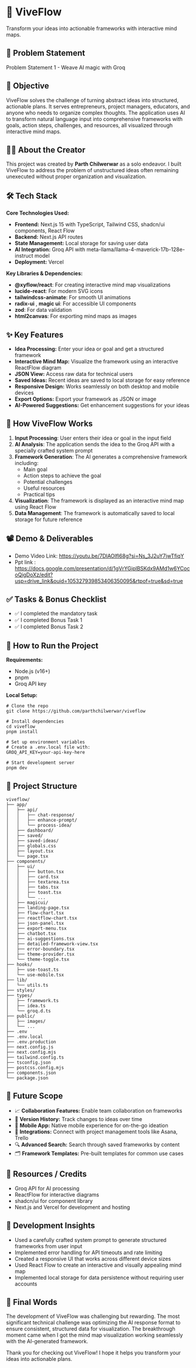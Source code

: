 # 🚀 ViveFlow
Transform your ideas into actionable frameworks with interactive mind maps.

## 📌 Problem Statement
Problem Statement 1 - Weave AI magic with Groq

## 🎯 Objective
ViveFlow solves the challenge of turning abstract ideas into structured, actionable plans. It serves entrepreneurs, project managers, educators, and anyone who needs to organize complex thoughts. The application uses AI to transform natural language input into comprehensive frameworks with goals, action steps, challenges, and resources, all visualized through interactive mind maps.

## 👨‍💻 About the Creator
This project was created by **Parth Chilwerwar** as a solo endeavor. I built ViveFlow to address the problem of unstructured ideas often remaining unexecuted without proper organization and visualization.

## 🛠️ Tech Stack
**Core Technologies Used:**
- **Frontend:** Next.js 15 with TypeScript, Tailwind CSS, shadcn/ui components, React Flow
- **Backend:** Next.js API routes
- **State Management:** Local storage for saving user data
- **AI Integration:** Groq API with meta-llama/llama-4-maverick-17b-128e-instruct model
- **Deployment:** Vercel

**Key Libraries & Dependencies:**
- **@xyflow/react**: For creating interactive mind map visualizations
- **lucide-react**: For modern SVG icons
- **tailwindcss-animate**: For smooth UI animations
- **radix-ui** , **magic ui**: For accessible UI components
- **zod**: For data validation
- **html2canvas**: For exporting mind maps as images

## ✨ Key Features
- **Idea Processing:** Enter your idea or goal and get a structured framework
- **Interactive Mind Map:** Visualize the framework using an interactive ReactFlow diagram
- **JSON View:** Access raw data for technical users
- **Saved Ideas:** Recent ideas are saved to local storage for easy reference
- **Responsive Design:** Works seamlessly on both desktop and mobile devices
- **Export Options:** Export your framework as JSON or image
- **AI-Powered Suggestions:** Get enhancement suggestions for your ideas

## 🧠 How ViveFlow Works
1. **Input Processing**: User enters their idea or goal in the input field
2. **AI Analysis**: The application sends the idea to the Groq API with a specially crafted system prompt
3. **Framework Generation**: The AI generates a comprehensive framework including:
   - Main goal
   - Action steps to achieve the goal
   - Potential challenges
   - Useful resources
   - Practical tips
4. **Visualization**: The framework is displayed as an interactive mind map using React Flow
5. **Data Management**: The framework is automatically saved to local storage for future reference

## 📽️ Demo & Deliverables
- Demo Video Link: https://youtu.be/7DlAOlfI68g?si=Ns_3J2uY7jwTfiqY
- Ppt link : https://docs.google.com/presentation/d/1gVrYGiplBSKdx9AMd1w6YCocoQigDoXz/edit?usp=drive_link&ouid=105327939853406350095&rtpof=true&sd=true

## ✅ Tasks & Bonus Checklist
- ✅ I completed the mandatory task
- ✅ I completed Bonus Task 1
- ✅ I completed Bonus Task 2

## 🧪 How to Run the Project
**Requirements:**
- Node.js (v16+)
- pnpm
- Groq API key

**Local Setup:**
```
# Clone the repo
git clone https://github.com/parthchilwerwar/viveflow

# Install dependencies
cd viveflow
pnpm install

# Set up environment variables
# Create a .env.local file with:
GROQ_API_KEY=your-api-key-here

# Start development server
pnpm dev
```

## 📂 Project Structure
```
viveflow/
├── app/
│   ├── api/
│   │   ├── chat-response/
│   │   ├── enhance-prompt/
│   │   └── process-idea/
│   ├── dashboard/
│   ├── saved/
│   ├── saved-ideas/
│   ├── globals.css
│   ├── layout.tsx
│   └── page.tsx
├── components/
│   ├── ui/
│   │   ├── button.tsx
│   │   ├── card.tsx
│   │   ├── textarea.tsx
│   │   ├── tabs.tsx
│   │   ├── toast.tsx
│   │   └── ...
│   ├── magicui/
│   ├── landing-page.tsx
│   ├── flow-chart.tsx
│   ├── reactflow-chart.tsx
│   ├── json-panel.tsx
│   ├── export-menu.tsx
│   ├── chatbot.tsx
│   ├── ai-suggestions.tsx
│   ├── detailed-framework-view.tsx
│   ├── error-boundary.tsx
│   ├── theme-provider.tsx
│   └── theme-toggle.tsx
├── hooks/
│   ├── use-toast.ts
│   └── use-mobile.tsx
├── lib/
│   └── utils.ts
├── styles/
├── types/
│   ├── framework.ts
│   ├── idea.ts
│   └── groq.d.ts
├── public/
│   ├── images/
│   └── ...
├── .env
├── .env.local
├── .env.production
├── next.config.js
├── next.config.mjs
├── tailwind.config.ts
├── tsconfig.json
├── postcss.config.mjs
├── components.json
└── package.json
```

## 🧬 Future Scope
- 📈 **Collaboration Features:** Enable team collaboration on frameworks
- 🔄 **Version History:** Track changes to ideas over time
- 📱 **Mobile App:** Native mobile experience for on-the-go ideation
- 🔌 **Integrations:** Connect with project management tools like Asana, Trello
- 🔍 **Advanced Search:** Search through saved frameworks by content
- 🗂️ **Framework Templates:** Pre-built templates for common use cases

## 📎 Resources / Credits
- Groq API for AI processing
- ReactFlow for interactive diagrams
- shadcn/ui for component library
- Next.js and Vercel for development and hosting

## 📝 Development Insights
- Used a carefully crafted system prompt to generate structured frameworks from user input
- Implemented error handling for API timeouts and rate limiting
- Created a responsive UI that works across different device sizes
- Used React Flow to create an interactive and visually appealing mind map
- Implemented local storage for data persistence without requiring user accounts

## 🏁 Final Words
The development of ViveFlow was challenging but rewarding. The most significant technical challenge was optimizing the AI response format to ensure consistent, structured data for visualization. The breakthrough moment came when I got the mind map visualization working seamlessly with the AI-generated framework.

Thank you for checking out ViveFlow! I hope it helps you transform your ideas into actionable plans.

